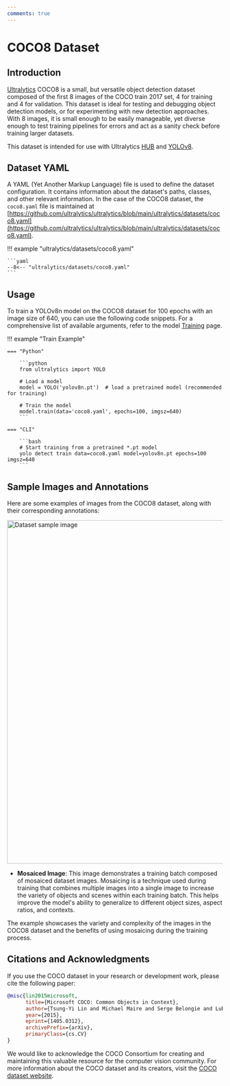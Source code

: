 ```yaml
---
comments: true
---
```


# COCO8 Dataset

## Introduction

[Ultralytics](https://ultralytics.com) COCO8 is a small, but versatile object detection dataset composed of the first 8
images of the COCO train 2017 set, 4 for training and 4 for validation. This dataset is ideal for testing and debugging
object detection models, or for experimenting with new detection approaches. With 8 images, it is small enough to be
easily manageable, yet diverse enough to test training pipelines for errors and act as a sanity check before training
larger datasets.

This dataset is intended for use with Ultralytics [HUB](https://hub.ultralytics.com)
and [YOLOv8](https://github.com/ultralytics/ultralytics).

## Dataset YAML

A YAML (Yet Another Markup Language) file is used to define the dataset configuration. It contains information about the dataset's paths, classes, and other relevant information. In the case of the COCO8 dataset, the `coco8.yaml` file is maintained at [https://github.com/ultralytics/ultralytics/blob/main/ultralytics/datasets/coco8.yaml](https://github.com/ultralytics/ultralytics/blob/main/ultralytics/datasets/coco8.yaml).

!!! example "ultralytics/datasets/coco8.yaml"

    ```yaml
    --8<-- "ultralytics/datasets/coco8.yaml"
    ```

## Usage

To train a YOLOv8n model on the COCO8 dataset for 100 epochs with an image size of 640, you can use the following code snippets. For a comprehensive list of available arguments, refer to the model [Training](../../modes/train.md) page.

!!! example "Train Example"

    === "Python"

        ```python
        from ultralytics import YOLO
        
        # Load a model
        model = YOLO('yolov8n.pt')  # load a pretrained model (recommended for training)
        
        # Train the model
        model.train(data='coco8.yaml', epochs=100, imgsz=640)
        ```

    === "CLI"

        ```bash
        # Start training from a pretrained *.pt model
        yolo detect train data=coco8.yaml model=yolov8n.pt epochs=100 imgsz=640
        ```

## Sample Images and Annotations

Here are some examples of images from the COCO8 dataset, along with their corresponding annotations:

<img src="https://user-images.githubusercontent.com/26833433/236818348-e6260a3d-0454-436b-83a9-de366ba07235.jpg" alt="Dataset sample image" width="800">

- **Mosaiced Image**: This image demonstrates a training batch composed of mosaiced dataset images. Mosaicing is a technique used during training that combines multiple images into a single image to increase the variety of objects and scenes within each training batch. This helps improve the model's ability to generalize to different object sizes, aspect ratios, and contexts.

The example showcases the variety and complexity of the images in the COCO8 dataset and the benefits of using mosaicing during the training process.

## Citations and Acknowledgments

If you use the COCO dataset in your research or development work, please cite the following paper:

```bibtex
@misc{lin2015microsoft,
      title={Microsoft COCO: Common Objects in Context}, 
      author={Tsung-Yi Lin and Michael Maire and Serge Belongie and Lubomir Bourdev and Ross Girshick and James Hays and Pietro Perona and Deva Ramanan and C. Lawrence Zitnick and Piotr Dollár},
      year={2015},
      eprint={1405.0312},
      archivePrefix={arXiv},
      primaryClass={cs.CV}
}
```

We would like to acknowledge the COCO Consortium for creating and maintaining this valuable resource for the computer vision community. For more information about the COCO dataset and its creators, visit the [COCO dataset website](https://cocodataset.org/#home).